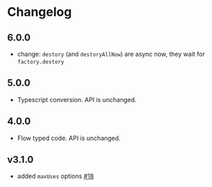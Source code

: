 # Changelog

## 6.0.0

- change: `destory` (and `destoryAllNow`) are async now, they wait for `factory.destory`

## 5.0.0

- Typescript conversion. API is unchanged.

## 4.0.0

- Flow typed code. API is unchanged.

## v3.1.0

- added `maxUses` options [#18](https://github.com/sequelize/sequelize-pool/pull/18)
